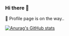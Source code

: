 ### Hi there 👋
🔭 Profile page is on the way..

[![Anurag's GitHub stats](https://github-readme-stats.vercel.app/api?username=anuraghazra)](https://github.com/dileep98/github-readme-stats)
<!--
**dileep98/dileep98** is a ✨ _special_ ✨ repository because its `README.md` (this file) appears on your GitHub profile.

Here are some ideas to get you started:

- 🔭 Profile page is on the way..
- 🌱 I’m currently learning ...
- 👯 I’m looking to collaborate on ...
- 🤔 I’m looking for help with ...
- 💬 Ask me about ...
- 📫 How to reach me: 
- 😄 Pronouns: ...
- ⚡ Fun fact: ...
-->
